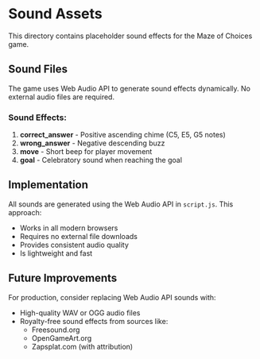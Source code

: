 # Sound Assets

This directory contains placeholder sound effects for the Maze of Choices game.

## Sound Files

The game uses Web Audio API to generate sound effects dynamically. No external audio files are required.

### Sound Effects:
1. **correct_answer** - Positive ascending chime (C5, E5, G5 notes)
2. **wrong_answer** - Negative descending buzz
3. **move** - Short beep for player movement
4. **goal** - Celebratory sound when reaching the goal

## Implementation

All sounds are generated using the Web Audio API in `script.js`. This approach:
- Works in all modern browsers
- Requires no external file downloads
- Provides consistent audio quality
- Is lightweight and fast

## Future Improvements

For production, consider replacing Web Audio API sounds with:
- High-quality WAV or OGG audio files
- Royalty-free sound effects from sources like:
  - Freesound.org
  - OpenGameArt.org
  - Zapsplat.com (with attribution)
